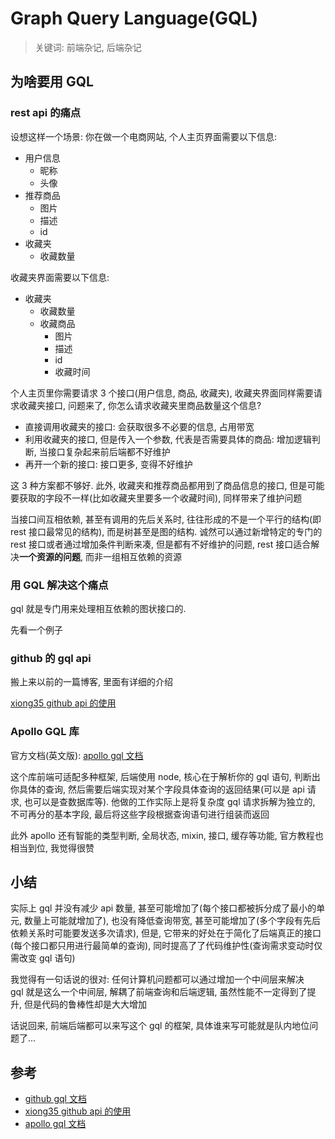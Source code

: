 # Graph Query Language(GQL)

> 关键词: 前端杂记, 后端杂记

## 为啥要用 GQL

### rest api 的痛点

设想这样一个场景: 你在做一个电商网站, 个人主页界面需要以下信息:

- 用户信息
  - 昵称
  - 头像
- 推荐商品
  - 图片
  - 描述
  - id
- 收藏夹
  - 收藏数量

收藏夹界面需要以下信息:

- 收藏夹
  - 收藏数量
  - 收藏商品
    - 图片
    - 描述
    - id
    - 收藏时间

个人主页里你需要请求 3 个接口(用户信息, 商品, 收藏夹), 收藏夹界面同样需要请求收藏夹接口, 问题来了, 你怎么请求收藏夹里商品数量这个信息?

- 直接调用收藏夹的接口: 会获取很多不必要的信息, 占用带宽
- 利用收藏夹的接口, 但是传入一个参数, 代表是否需要具体的商品: 增加逻辑判断, 当接口复杂起来前后端都不好维护
- 再开一个新的接口: 接口更多, 变得不好维护

这 3 种方案都不够好. 此外, 收藏夹和推荐商品都用到了商品信息的接口, 但是可能要获取的字段不一样(比如收藏夹里要多一个收藏时间), 同样带来了维护问题

当接口间互相依赖, 甚至有调用的先后关系时, 往往形成的不是一个平行的结构(即 rest 接口最常见的结构), 而是树甚至是图的结构. 诚然可以通过新增特定的专门的 rest 接口或者通过增加条件判断来凑, 但是都有不好维护的问题, rest 接口适合解决**一个资源的问题**, 而非一组相互依赖的资源

### 用 GQL 解决这个痛点

gql 就是专门用来处理相互依赖的图状接口的.

先看一个例子

### github 的 gql api

搬上来以前的一篇博客, 里面有详细的介绍

[xiong35 github api 的使用](http://www.xiong35.cn/blog2.0/articles/blog/88)

### Apollo GQL 库

官方文档(英文版): [apollo gql 文档](https://www.apollographql.com/docs/tutorial/introduction)

这个库前端可适配多种框架, 后端使用 node, 核心在于解析你的 gql 语句, 判断出你具体的查询, 然后需要后端实现对某个字段具体查询的返回结果(可以是 api 请求, 也可以是查数据库等). 他做的工作实际上是将复杂度 gql 请求拆解为独立的, 不可再分的基本字段, 最后将这些字段根据查询语句进行组装而返回

此外 apollo 还有智能的类型判断, 全局状态, mixin, 接口, 缓存等功能, 官方教程也相当到位, 我觉得很赞

## 小结

实际上 gql 并没有减少 api 数量, 甚至可能增加了(每个接口都被拆分成了最小的单元, 数量上可能就增加了), 也没有降低查询带宽, 甚至可能增加了(多个字段有先后依赖关系时可能要发送多次请求), 但是, 它带来的好处在于简化了后端真正的接口(每个接口都只用进行最简单的查询), 同时提高了了代码维护性(查询需求变动时仅需改变 gql 语句)

我觉得有一句话说的很对: 任何计算机问题都可以通过增加一个中间层来解决  
gql 就是这么一个中间层, 解耦了前端查询和后端逻辑, 虽然性能不一定得到了提升, 但是代码的鲁棒性却是大大增加

话说回来, 前端后端都可以来写这个 gql 的框架, 具体谁来写可能就是队内地位问题了...

## 参考

- [github gql 文档](https://developer.github.com/v4/)
- [xiong35 github api 的使用](http://www.xiong35.cn/blog2.0/articles/blog/88)
- [apollo gql 文档](https://www.apollographql.com/docs/tutorial/introduction)
